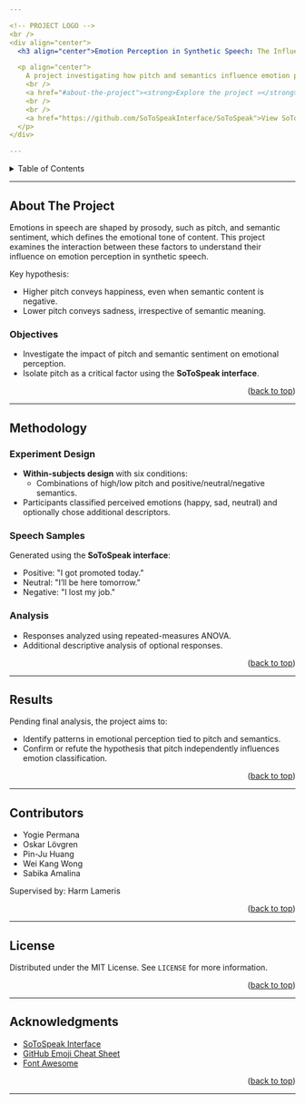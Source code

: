 ```yaml
---

<!-- PROJECT LOGO -->
<br />
<div align="center">
  <h3 align="center">Emotion Perception in Synthetic Speech: The Influence of Pitch and Semantics</h3>

  <p align="center">
    A project investigating how pitch and semantics influence emotion perception in synthetic speech.
    <br />
    <a href="#about-the-project"><strong>Explore the project »</strong></a>
    <br />
    <br />
    <a href="https://github.com/SoToSpeakInterface/SoToSpeak">View SoToSpeak Interface</a>
  </p>
</div>

---
```


<!-- TABLE OF CONTENTS -->
<details>
  <summary>Table of Contents</summary>
  <ol>
    <li><a href="#about-the-project">About The Project</a></li>
    <li><a href="#methodology">Methodology</a></li>
    <li><a href="#results">Results</a></li>
    <li><a href="#contributors">Contributors</a></li>
    <li><a href="#license">License</a></li>
    <li><a href="#acknowledgments">Acknowledgments</a></li>
  </ol>
</details>

---

## About The Project

Emotions in speech are shaped by prosody, such as pitch, and semantic sentiment, which defines the emotional tone of content. This project examines the interaction between these factors to understand their influence on emotion perception in synthetic speech.

Key hypothesis: 
- Higher pitch conveys happiness, even when semantic content is negative.
- Lower pitch conveys sadness, irrespective of semantic meaning.

### Objectives
- Investigate the impact of pitch and semantic sentiment on emotional perception.
- Isolate pitch as a critical factor using the **SoToSpeak interface**.

<p align="right">(<a href="#readme-top">back to top</a>)</p>

---

## Methodology

### Experiment Design
- **Within-subjects design** with six conditions:
  - Combinations of high/low pitch and positive/neutral/negative semantics.
- Participants classified perceived emotions (happy, sad, neutral) and optionally chose additional descriptors.

### Speech Samples
Generated using the **SoToSpeak interface**:
- Positive: "I got promoted today."
- Neutral: "I’ll be here tomorrow."
- Negative: "I lost my job."

### Analysis
- Responses analyzed using repeated-measures ANOVA.
- Additional descriptive analysis of optional responses.

<p align="right">(<a href="#readme-top">back to top</a>)</p>

---

## Results

Pending final analysis, the project aims to:
- Identify patterns in emotional perception tied to pitch and semantics.
- Confirm or refute the hypothesis that pitch independently influences emotion classification.

<p align="right">(<a href="#readme-top">back to top</a>)</p>

---

## Contributors

- Yogie Permana
- Oskar Lövgren
- Pin-Ju Huang
- Wei Kang Wong
- Sabika Amalina

Supervised by: Harm Lameris

<p align="right">(<a href="#readme-top">back to top</a>)</p>

---

## License

Distributed under the MIT License. See `LICENSE` for more information.

<p align="right">(<a href="#readme-top">back to top</a>)</p>

---

## Acknowledgments

- [SoToSpeak Interface](https://github.com/SoToSpeakInterface/SoToSpeak)
- [GitHub Emoji Cheat Sheet](https://www.webpagefx.com/tools/emoji-cheat-sheet)
- [Font Awesome](https://fontawesome.com)

<p align="right">(<a href="#readme-top">back to top</a>)</p>

---

<!-- MARKDOWN LINKS & IMAGES -->
[contributors-shield]: https://img.shields.io/github/contributors/othneildrew/Best-README-Template.svg?style=for-the-badge
[contributors-url]: https://github.com/othneildrew/Best-README-Template/graphs/contributors
[issues-shield]: https://img.shields.io/github/issues/othneildrew/Best-README-Template.svg?style=for-the-badge
[license-shield]: https://img.shields.io/github/license/othneildrew/Best
